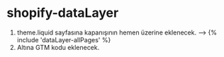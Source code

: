 # shopify-dataLayer

1) theme.liquid sayfasına </head> kapanışının hemen üzerine eklenecek. --> {% include 'dataLayer-allPages' %}
2) Altına GTM kodu eklenecek.

